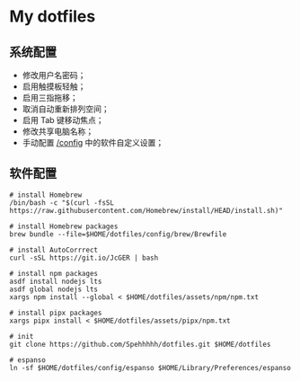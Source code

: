 # My dotfiles

## 系统配置

- 修改用户名密码；
- 启用触摸板轻触；
- 启用三指拖移；
- 取消自动重新排列空间；
- 启用 Tab 键移动焦点；
- 修改共享电脑名称；
- 手动配置 [/config](config) 中的软件自定义设置；

## 软件配置

```Shell
# install Homebrew
/bin/bash -c "$(curl -fsSL https://raw.githubusercontent.com/Homebrew/install/HEAD/install.sh)"

# install Homebrew packages
brew bundle --file=$HOME/dotfiles/config/brew/Brewfile

# install AutoCorrrect
curl -sSL https://git.io/JcGER | bash

# install npm packages
asdf install nodejs lts
asdf global nodejs lts
xargs npm install --global < $HOME/dotfiles/assets/npm/npm.txt

# install pipx packages
xargs pipx install < $HOME/dotfiles/assets/pipx/npm.txt
```

```Shell
# init
git clone https://github.com/Spehhhhh/dotfiles.git $HOME/dotfiles

# espanso
ln -sf $HOME/dotfiles/config/espanso $HOME/Library/Preferences/espanso
```
